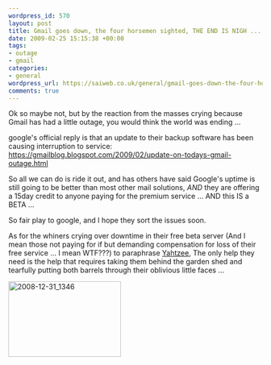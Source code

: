 ```yaml
--- 
wordpress_id: 570
layout: post
title: Gmail goes down, the four horsemen sighted, THE END IS NIGH ...
date: 2009-02-25 15:15:38 +00:00
tags: 
- outage
- gmail
categories: 
- general
wordpress_url: https://saiweb.co.uk/general/gmail-goes-down-the-four-horsemen-sighted-the-end-is-nigh
comments: true
---
```

Ok so maybe not, but by the reaction from the masses crying because Gmail has had a little outage, you would think the world was ending ...

google's official reply is that an update to their backup software has been causing interruption to service: <a href="https://gmailblog.blogspot.com/2009/02/update-on-todays-gmail-outage.html">https://gmailblog.blogspot.com/2009/02/update-on-todays-gmail-outage.html</a>

So all we can do is ride it out, and has others have said Google's uptime is still going to be better than most other mail solutions, _AND_ they are offering a 15day credit to anyone paying for the premium service ... AND this IS a BETA ...

So fair play to google, and I hope they sort the issues soon.

As for the whiners crying over downtime in their free beta server (And I mean those not paying for if but demanding compensation for loss of their free service ... I mean WTF???) to paraphrase <a href="https://www.escapistmagazine.com/videos/view/zero-punctuation">Yahtzee</a>, The only help they need is the help that requires taking them behind the garden shed and tearfully putting both barrels through their oblivious little faces ... 

<img src="https://blog.oneiroi.co.uk/uploads/2009/02/2008-12-31_1346.png" alt="2008-12-31_1346" title="2008-12-31_1346" width="223" height="150" class="alignnone size-full wp-image-575" />


